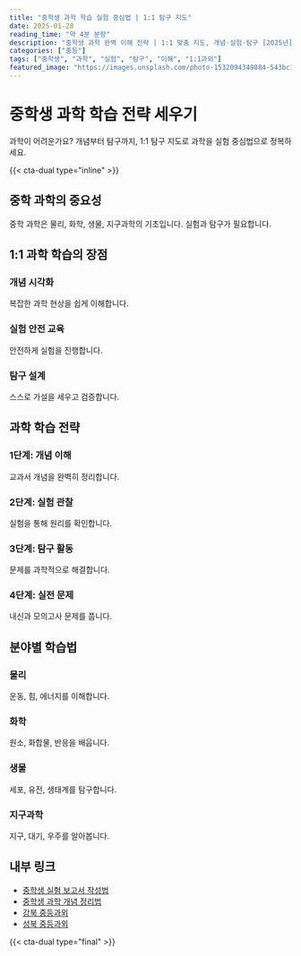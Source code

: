 ```yaml
---
title: "중학생 과학 학습 실험 중심법 | 1:1 탐구 지도"
date: 2025-01-28
reading_time: "약 4분 분량"
description: "중학생 과학 완벽 이해 전략 | 1:1 맞춤 지도, 개념·실험·탐구 [2025년]"
categories: ["중등"]
tags: ["중학생", "과학", "실험", "탐구", "이해", "1:1과외"]
featured_image: "https://images.unsplash.com/photo-1532094349884-543bc11b234d?w=1200&h=630&fit=crop"
---
```


# 중학생 과학 학습 전략 세우기

과학이 어려운가요? 개념부터 탐구까지, 1:1 탐구 지도로 과학을 실험 중심법으로 정복하세요.

{{< cta-dual type="inline" >}}

## 중학 과학의 중요성

중학 과학은 물리, 화학, 생물, 지구과학의 기초입니다. 실험과 탐구가 필요합니다.

## 1:1 과학 학습의 장점

### 개념 시각화
복잡한 과학 현상을 쉽게 이해합니다.

### 실험 안전 교육
안전하게 실험을 진행합니다.

### 탐구 설계
스스로 가설을 세우고 검증합니다.

## 과학 학습 전략

### 1단계: 개념 이해
교과서 개념을 완벽히 정리합니다.

### 2단계: 실험 관찰
실험을 통해 원리를 확인합니다.

### 3단계: 탐구 활동
문제를 과학적으로 해결합니다.

### 4단계: 실전 문제
내신과 모의고사 문제를 풉니다.

## 분야별 학습법

### 물리
운동, 힘, 에너지를 이해합니다.

### 화학
원소, 화합물, 반응을 배웁니다.

### 생물
세포, 유전, 생태계를 탐구합니다.

### 지구과학
지구, 대기, 우주를 알아봅니다.

## 내부 링크
- [중학생 실험 보고서 작성법](../../middle/middle-lab-report/)
- [중학생 과학 개념 정리법](../../middle/middle-science-concepts/)
- [강북 중등과외](../../local/gangbuk-middle/)
- [성북 중등과외](../../local/seongbuk-middle/)

{{< cta-dual type="final" >}}
